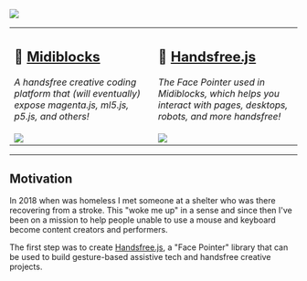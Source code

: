 <img src="https://i.imgur.com/F0uPwXP.jpg"></img>
<table>
  <tr>
    <td valign="top" width="50%">
      <h2>🎹 <a href="https://github.com/midiblocks/midiblocks">Midiblocks</a></h2>
      <i>A handsfree creative coding platform that (will eventually) expose magenta.js, ml5.js, p5.js, and others!</i><br><br>
      <img src="https://i.imgur.com/QtqE0d3.png">
    </td>
    <td valign="top" width="50%">
      <h2>👋 <a href="https://github.com/midiblocks/handsfree">Handsfree.js</a></h2>
      <i>The Face Pointer used in Midiblocks, which helps you interact with pages, desktops, robots, and more handsfree!</i><br><br>
      <img src="https://media0.giphy.com/media/wAtSnBu8kQZex6v8dI/giphy.gif">
    </td>
  </tr>
</table>

---

## Motivation

In 2018 when was homeless I met someone at a shelter who was there recovering from a stroke. This "woke me up" in a sense and since then I've been on a mission to help people unable to use a mouse and keyboard become content creators and performers.

The first step was to create [Handsfree.js](https://github.com/midiblocks/handsfree), a "Face Pointer" library that can be used to build gesture-based assistive tech and handsfree creative projects.